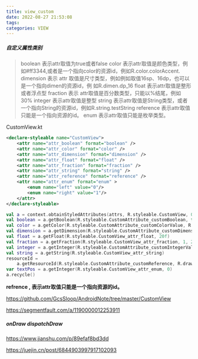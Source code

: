 ```yaml
---
title: view_custom
date: 2022-08-27 21:53:08
tags:
categories: VIEW
---
```




##### 自定义属性类别

> boolean     表示attr取值为true或者false
> color         表示attr取值是颜色类型，例如#ff3344,或者是一个指向color的资源id，例如R.color.colorAccent.
> dimension 表示 attr 取值是尺寸类型，例如例如取值16sp、16dp，也可以是一个指向dimen的资源id，例		  如R.dimen.dp_16
> float 	 表示attr取值是整形或者浮点型
> fraction     表示 attr取值是百分数类型，只能以%结尾，例如30%
> integer      表示attr取值是整型
> string        表示attr取值是String类型，或者一个指向String的资源id，例如R.string.testString
> reference   表示attr取值只能是一个指向资源的id。
> enum 	表示attr取值只能是枚举类型。



CustomView.kt

```xml
<declare-styleable name="CustomView">
    <attr name="attr_boolean" format="boolean" />
    <attr name="attr_color" format="color" />
    <attr name="attr_dimension" format="dimension" />
    <attr name="attr_float" format="float" />
    <attr name="attr_fraction" format="fraction" />
    <attr name="attr_string" format="string" />
    <attr name="attr_reference" format="reference" />
    <attr name="attr_enum" format="enum" >
        <enum name="left" value="0"/>
        <enum name="right" value="1"/>
    </attr>
</declare-styleable>
```



```kotlin
val a = context.obtainStyledAttributes(attrs, R.styleable.CustomView, 0, defStyleAttr)
val boolean = a.getBoolean(R.styleable.CustomAttribute_customBoolean, false)
val color = a.getColor(R.styleable.CustomAttribute_customColorValue, R.color.colorPrimary)
val dimension = a.getDimension(R.styleable.CustomAttribute_customDimension, 20F)
val float = a.getFloat(R.styleable.CustomView_attr_float, 20f)
val fraction = a.getFraction(R.styleable.CustomView_attr_fraction, 1, 2, 0f)
val integer = a.getInteger(R.styleable.CustomAttribute_customIntegerValue, 0)
val string = a.getString(R.styleable.CustomView_attr_string)
resourceId =
    a.getResourceId(R.styleable.CustomAttribute_customReference, R.drawable.meitu13333)
var textPos = a.getInteger(R.styleable.CustomView_attr_enum, 0)
a.recycle()
```



**refrence , 表示attr取值只能是一个指向资源的id。**



 https://github.com/GcsSloop/AndroidNote/tree/master/CustomView

https://segmentfault.com/a/1190000012253911



##### onDraw  dispatchDraw

https://www.jianshu.com/p/89efaf8bd3dd

https://juejin.cn/post/6844903997917102093
